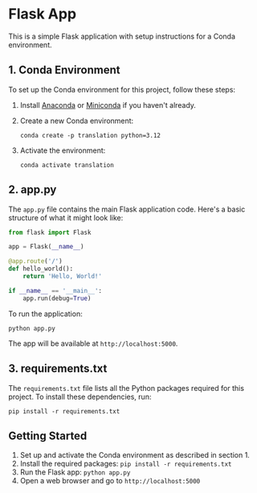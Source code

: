 # Flask App

This is a simple Flask application with setup instructions for a Conda environment.

## 1. Conda Environment

To set up the Conda environment for this project, follow these steps:

1. Install [Anaconda](https://www.anaconda.com/products/distribution) or [Miniconda](https://docs.conda.io/en/latest/miniconda.html) if you haven't already.

2. Create a new Conda environment:
   ```
   conda create -p translation python=3.12
   ```

3. Activate the environment:
   ```
   conda activate translation
   ```

## 2. app.py

The `app.py` file contains the main Flask application code. Here's a basic structure of what it might look like:

```python
from flask import Flask

app = Flask(__name__)

@app.route('/')
def hello_world():
    return 'Hello, World!'

if __name__ == '__main__':
    app.run(debug=True)
```

To run the application:

```
python app.py
```

The app will be available at `http://localhost:5000`.

## 3. requirements.txt

The `requirements.txt` file lists all the Python packages required for this project. To install these dependencies, run:

```
pip install -r requirements.txt
```


## Getting Started

1. Set up and activate the Conda environment as described in section 1.
2. Install the required packages: `pip install -r requirements.txt`
3. Run the Flask app: `python app.py`
4. Open a web browser and go to `http://localhost:5000`

